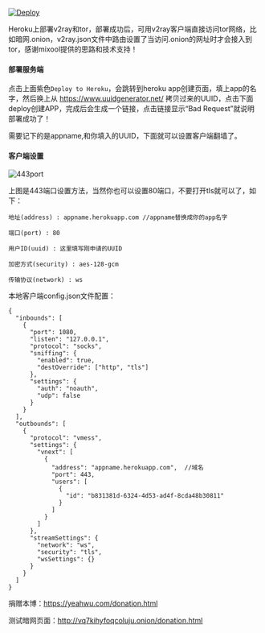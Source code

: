 [![Deploy](https://www.herokucdn.com/deploy/button.png)](https://dashboard.heroku.com/new?template=https://github.com/yeahwu/v2-heroku)

Heroku上部署v2ray和tor，部署成功后，可用v2ray客户端直接访问tor网络，比如暗网.onion，v2ray.json文件中路由设置了当访问.onion的网址时才会接入到tor，感谢mixool提供的思路和技术支持！

#### 部署服务端

点击上面紫色`Deploy to Heroku`，会跳转到heroku app创建页面，填上app的名字，然后换上从 https://www.uuidgenerator.net/ 拷贝过来的UUID，点击下面deploy创建APP，完成后会生成一个链接，点击链接显示“Bad Request”就说明部署成功了！

需要记下的是appname,和你填入的UUID，下面就可以设置客户端翻墙了。

#### 客户端设置

![443port](https://github.com/yeahwu/kinto/raw/master/img/kinto3.jpg)

上图是443端口设置方法，当然你也可以设置80端口，不要打开tls就可以了，如下：

```
地址(address) : appname.herokuapp.com	//appname替换成你的app名字

端口(port) : 80

用户ID(uuid) : 这里填写刚申请的UUID

加密方式(security) : aes-128-gcm

传输协议(network) : ws
```

本地客户端config.json文件配置：
```
{
  "inbounds": [
    {
      "port": 1080,
      "listen": "127.0.0.1",
      "protocol": "socks",
      "sniffing": {
        "enabled": true,
        "destOverride": ["http", "tls"]
      },
      "settings": {
        "auth": "noauth",
        "udp": false
      }
    }
  ],
  "outbounds": [
    {
      "protocol": "vmess",
      "settings": {
        "vnext": [
          {
            "address": "appname.herokuapp.com",  //域名
            "port": 443,
            "users": [
              {
                "id": "b831381d-6324-4d53-ad4f-8cda48b30811"
              }
            ]
          }
        ]
      },
      "streamSettings": {
        "network": "ws",
        "security": "tls",
        "wsSettings": {}
      }
    }
  ]
}
```
捐赠本博：https://yeahwu.com/donation.html

测试暗网页面：http://vq7kihyfoqcoluju.onion/donation.html
